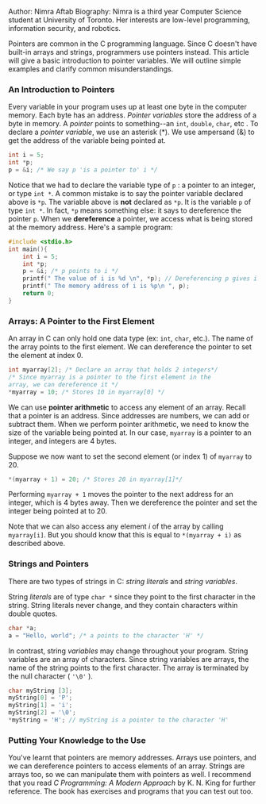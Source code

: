 Author: Nimra Aftab
Biography: Nimra is a third year Computer Science student at University of Toronto. Her interests are low-level programming, information security, and robotics.


Pointers are common in the C programming language. Since C doesn't have built-in arrays and strings, programmers use pointers instead. This article will give a basic introduction to pointer variables. We will outline simple examples and clarify common misunderstandings.

### An Introduction to Pointers

Every variable in your program uses up at least one byte in the computer memory. Each byte has an address. *Pointer variables* store the address of a byte in memory. A *pointer* points to something--an `int`, `double`, `char`, etc . To declare a *pointer variable*, we use an asterisk (*). We use ampersand (&) to get the address of the variable being pointed at. 
``` c
int i = 5;
int *p;
p = &i; /* We say p 'is a pointer to' i */ 
```
Notice that we had to declare the variable type of `p` : a pointer to an integer, or type `int *`. 
A common mistake is to say the pointer variable declared above is `*p`.  The variable above is __not__ declared as `*p`. It is the variable `p` of type `int *`. In fact, `*p` means something else: it says to dereference the pointer `p`. When we __dereference__ a pointer, we access what is being stored at the memory address. Here's a sample program:

```c
#include <stdio.h> 
int main(){
    int i = 5;
    int *p;
    p = &i; /* p points to i */
    printf(" The value of i is %d \n", *p); // Dereferencing p gives i
    printf(" The memory address of i is %p\n ", p); 
    return 0;
}
``` 

### Arrays: A Pointer to the First Element 

An array in C can only hold one data type (ex: `int`, `char`, etc.).  The name of the array points to the first element. We can dereference the pointer to set the element at index 0.
``` c
int myarray[2]; /* Declare an array that holds 2 integers*/
/* Since myarray is a pointer to the first element in the
array, we can dereference it */
*myarray = 10; /* Stores 10 in myarray[0] */
```

We can use __pointer arithmetic__ to access any element of an array. Recall that a pointer is an address. Since addresses are numbers, we can add or subtract them. When we perform pointer arithmetic, we need to know the size of the variable being pointed at. In our case, `myarray` is a pointer to an integer, and integers are 4 bytes. 

Suppose we now want to set the second element (or index 1) of `myarray` to 20.

``` c
*(myarray + 1) = 20; /* Stores 20 in myarray[1]*/
```
Performing `myarray + 1` moves the pointer to the next address for an integer, which is 4 bytes away. Then we dereference the pointer and set the integer being pointed at to 20.

Note that we can also access any element *i* of the array by calling `myarray[i]`. But you should know that this is equal to `*(myarray + i)` as described above.

### Strings and Pointers

There are two types of strings in C: *string literals* and *string variables*. 

String *literals* are of type `char *` since they point to the first character in the string. String literals never change, and they contain characters within double quotes. 

``` c
char *a;
a = "Hello, world"; /* a points to the character 'H' */
```

In contrast, string *variables* may change throughout your program. String variables are an array of characters. Since string variables are arrays, the name of the string points to the first character. The array is terminated by the null character ( `'\0'` ).  

``` c 
char myString [3]; 
myString[0] = 'P'; 
myString[1] = 'i';
myString[2] = '\0';
*myString = 'H'; // myString is a pointer to the character 'H'
```
### Putting Your Knowledge to the Use

You've learnt that pointers are memory addresses. Arrays use pointers, and we can dereference pointers to access elements of an array. Strings are arrays too, so we can manipulate them with pointers as well.  I recommend that you read *C Programming: A Modern Approach* by K. N. King for further reference. The book has exercises and programs that you can test out too. 